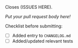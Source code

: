 Closes (ISSUES HERE).

*Put your pull request body here!*

Checklist before submitting:
* [ ] Added entry to `CHANGELOG.md`
* [ ] Added/updated relevant tests